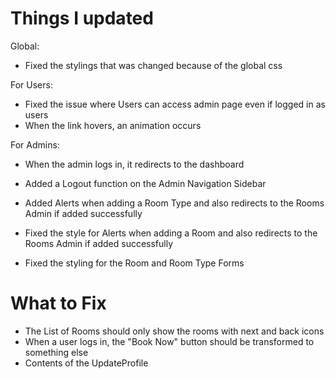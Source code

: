 # Things I updated

Global:

- Fixed the stylings that was changed because of the global css

For Users:

- Fixed the issue where Users can access admin page even if logged in as users
- When the link hovers, an animation occurs

For Admins:

- When the admin logs in, it redirects to the dashboard
- Added a Logout function on the Admin Navigation Sidebar
- Added Alerts when adding a Room Type and also redirects to the Rooms Admin if added successfully
- Fixed the style for Alerts when adding a Room and also redirects to the Rooms Admin if added successfully

- Fixed the styling for the Room and Room Type Forms

# What to Fix

- The List of Rooms should only show the rooms with next and back icons
- When a user logs in, the "Book Now" button should be transformed to something else
- Contents of the UpdateProfile
